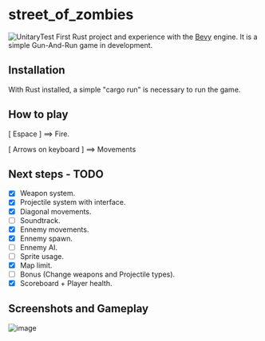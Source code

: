# street_of_zombies
![UnitaryTest](https://github.com/Jafie/street_of_zombies/actions/workflows/rust.yml/badge.svg)
First Rust project and experience with the [Bevy](https://github.com/bevyengine/bevy) engine. It is a simple Gun-And-Run game in development.

## Installation
With Rust installed, a simple "cargo run" is necessary to run the game.

## How to play

[ Espace ] ==> Fire.

[ Arrows on keyboard ] ==> Movements

## Next steps - TODO

- [x] Weapon system.
- [x] Projectile system with interface.
- [x] Diagonal movements.
- [ ] Soundtrack.
- [x] Ennemy movements.
- [x] Ennemy spawn.
- [ ] Ennemy AI.
- [ ] Sprite usage.
- [x] Map limit.
- [ ] Bonus (Change weapons and Projectile types).
- [x] Scoreboard + Player health.

## Screenshots and Gameplay

![image](https://drive.google.com/uc?export=view&id=1e_2IazAyS63btX_7Z9G5nhLw6RYqovHC)
